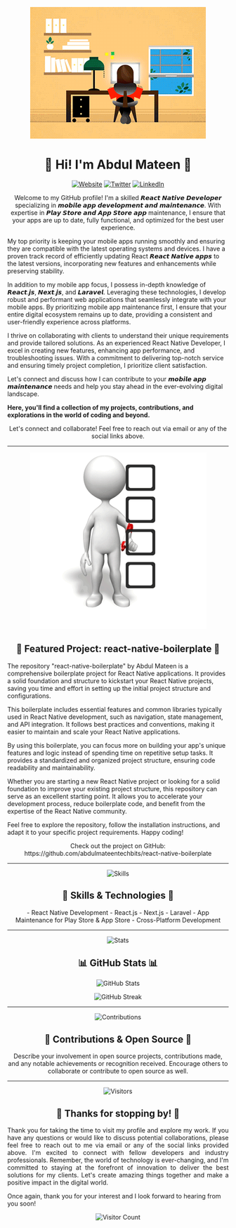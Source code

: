 <p align="center">
  <img src="https://github.com/abdulmateentechbits/gif/blob/master/JXA0.gif" alt="Animated README">
</p>

<h1 align="center">👋 Hi! I'm Abdul Mateen 👋</h1>

<p align="center">
  <a href="https://techibits.com/abdul-mateen/"><img src="https://img.shields.io/badge/techibits.com/abdul-mateen-blue" alt="Website"></a>
  <a href="https://twitter.com/mateenchitrali"><img src="https://img.shields.io/badge/Twitter-%40YourTwitterHandle-blue" alt="Twitter"></a>
  <a href="https://www.linkedin.com/in/abdulmateenchitrali/"><img src="https://img.shields.io/badge/LinkedIn-YourLinkedInProfile-blue" alt="LinkedIn"></a>
</p>

<p align="center">
  Welcome to my GitHub profile! I'm a skilled 𝙍𝙚𝙖𝙘𝙩 𝙉𝙖𝙩𝙞𝙫𝙚 𝘿𝙚𝙫𝙚𝙡𝙤𝙥𝙚𝙧 specializing in 𝙢𝙤𝙗𝙞𝙡𝙚 𝙖𝙥𝙥 𝙙𝙚𝙫𝙚𝙡𝙤𝙥𝙢𝙚𝙣𝙩 𝙖𝙣𝙙 𝙢𝙖𝙞𝙣𝙩𝙚𝙣𝙖𝙣𝙘𝙚. With expertise in 𝙋𝙡𝙖𝙮 𝙎𝙩𝙤𝙧𝙚 𝙖𝙣𝙙 𝘼𝙥𝙥 𝙎𝙩𝙤𝙧𝙚 𝙖𝙥𝙥 maintenance, I ensure that your apps are up to date, fully functional, and optimized for the best user experience.

My top priority is keeping your mobile apps running smoothly and ensuring they are compatible with the latest operating systems and devices. I have a proven track record of efficiently updating React 𝙍𝙚𝙖𝙘𝙩 𝙉𝙖𝙩𝙞𝙫𝙚 𝙖𝙥𝙥𝙨 to the latest versions, incorporating new features and enhancements while preserving stability.

In addition to my mobile app focus, I possess in-depth knowledge of 𝙍𝙚𝙖𝙘𝙩.𝙟𝙨, 𝙉𝙚𝙭𝙩.𝙟𝙨, and 𝙇𝙖𝙧𝙖𝙫𝙚𝙡. Leveraging these technologies, I develop robust and performant web applications that seamlessly integrate with your mobile apps. By prioritizing mobile app maintenance first, I ensure that your entire digital ecosystem remains up to date, providing a consistent and user-friendly experience across platforms.

I thrive on collaborating with clients to understand their unique requirements and provide tailored solutions. As an experienced React Native Developer, I excel in creating new features, enhancing app performance, and troubleshooting issues. With a commitment to delivering top-notch service and ensuring timely project completion, I prioritize client satisfaction.

Let's connect and discuss how I can contribute to your 𝙢𝙤𝙗𝙞𝙡𝙚 𝙖𝙥𝙥 𝙢𝙖𝙞𝙣𝙩𝙚𝙣𝙖𝙣𝙘𝙚 needs and help you stay ahead in the ever-evolving digital landscape.

<b>Here, you'll find a collection of my projects, contributions, and explorations in the world of coding and beyond.</b>
</p>

<p align="center">
  Let's connect and collaborate! Feel free to reach out via email or any of the social links above.
</p>

---

<p align="center">
  <img src="https://github.com/abdulmateentechbits/gif/blob/master/7LDs.gif" alt="Project Preview">
</p>

<h2 align="center">🚀 Featured Project: react-native-boilerplate 🚀</h2>

<p align="left">
  The repository "react-native-boilerplate" by Abdul Mateen is a comprehensive boilerplate project for React Native applications. It provides a solid foundation and structure to kickstart your React Native projects, saving you time and effort in setting up the initial project structure and configurations.

This boilerplate includes essential features and common libraries typically used in React Native development, such as navigation, state management, and API integration. It follows best practices and conventions, making it easier to maintain and scale your React Native applications.

By using this boilerplate, you can focus more on building your app's unique features and logic instead of spending time on repetitive setup tasks. It provides a standardized and organized project structure, ensuring code readability and maintainability.

Whether you are starting a new React Native project or looking for a solid foundation to improve your existing project structure, this repository can serve as an excellent starting point. It allows you to accelerate your development process, reduce boilerplate code, and benefit from the expertise of the React Native community.

Feel free to explore the repository, follow the installation instructions, and adapt it to your specific project requirements. Happy coding!
</p>

<p align="center">
  Check out the project on GitHub: https://github.com/abdulmateentechbits/react-native-boilerplate
</p>

---

<p align="center">
  <img src="https://i.gifer.com/BOuY.gif" alt="Skills">
</p>

<h2 align="center">💼 Skills & Technologies 💼</h2>

<p align="center">
  - React Native Development
  - React.js
  - Next.js
  - Laravel
  - App Maintenance for Play Store & App Store
  - Cross-Platform Development
</p>


---

<p align="center">
  <img src="https://github.com/your-username/your-repo/raw/main/assets/stats.gif" alt="Stats">
</p>

<h2 align="center">📊 GitHub Stats 📊</h2>

<p align="center">
  <img src="https://github-readme-stats.vercel.app/api?username=abdulmateentechbits&show_icons=true&theme=radical" alt="GitHub Stats">
</p>

<p align="center">
  <img src="https://github-readme-streak-stats.herokuapp.com/?user=abdulmateentechbits&theme=radical" alt="GitHub Streak">
</p>

---

<p align="center">
  <img src="https://github.com/your-username/your-repo/raw/main/assets/contributions.gif" alt="Contributions">
</p>

<h2 align="center">🤝 Contributions & Open Source 🤝</h2>

<p align="center">
  Describe your involvement in open source projects, contributions made, and any notable achievements or recognition received. Encourage others to collaborate or contribute to open source as well.
</p>

---

<p align="center">
  <img src="https://github.com/abdulmateentechbits/gif/blob/master/boy.gif" alt="Visitors">
</p>

<h2 align="center">👀 Thanks for stopping by! 👀</h2>

<p align="center">
  <p align="justify">
  Thank you for taking the time to visit my profile and explore my work. If you have any questions or would like to discuss potential collaborations, please feel free to reach out to me via email or any of the social links provided above. I'm excited to connect with fellow developers and industry professionals.
Remember, the world of technology is ever-changing, and I'm committed to staying at the forefront of innovation to deliver the best solutions for my clients. Let's create amazing things together and make a positive impact in the digital world.

Once again, thank you for your interest and I look forward to hearing from you soon!

</p>
</p>

<p align="center">
  <img src="https://profile-counter.glitch.me/your-username/count.svg" alt="Visitor Count">
</p>
